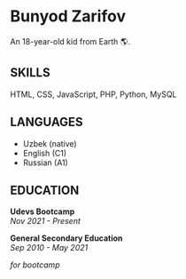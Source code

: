 # Bunyod Zarifov
An 18-year-old kid from Earth 🌎️.

## SKILLS
HTML, CSS, JavaScript, PHP, Python, MySQL

## LANGUAGES
- Uzbek (native)
- English (C1)
- Russian (A1)

## EDUCATION
**Udevs Bootcamp**  
_Nov 2021 - Present_

**General Secondary Education**  
_Sep 2010 - May 2021_

_for bootcamp_

